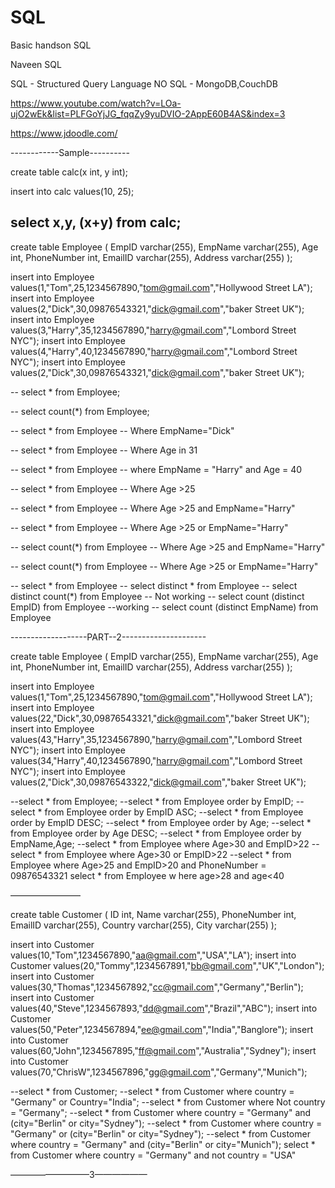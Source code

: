 # SQL
Basic handson SQL


Naveen SQL

SQL - Structured Query Language
NO SQL - MongoDB,CouchDB

https://www.youtube.com/watch?v=LOa-ujO2wEk&list=PLFGoYjJG_fqqZy9yuDVIO-2AppE60B4AS&index=3

https://www.jdoodle.com/


------------Sample----------


create table calc(x int, y int);

insert into calc values(10, 25);

select x,y, (x+y) from calc;
------------------------

create table Employee (
    EmpID varchar(255),
    EmpName varchar(255),
    Age int,
    PhoneNumber int,
    EmailID varchar(255),
    Address varchar(255)
);

insert into Employee values(1,"Tom",25,1234567890,"tom@gmail.com","Hollywood Street LA");
insert into Employee values(2,"Dick",30,09876543321,"dick@gmail.com","baker Street UK");
insert into Employee values(3,"Harry",35,1234567890,"harry@gmail.com","Lombord Street NYC");
insert into Employee values(4,"Harry",40,1234567890,"harry@gmail.com","Lombord Street NYC");
insert into Employee values(2,"Dick",30,09876543321,"dick@gmail.com","baker Street UK");

-- select * from Employee;

-- select count(*) from Employee;

-- select  * from Employee 
-- Where EmpName="Dick"

-- select  * from Employee 
-- Where Age in 31

-- select * from Employee
-- where EmpName = "Harry" and Age = 40

-- select * from Employee
-- Where Age >25

-- select * from Employee
-- Where Age >25 and EmpName="Harry"

-- select * from Employee
-- Where Age >25 or EmpName="Harry"

-- select count(*) from Employee
-- Where Age >25 and EmpName="Harry"

-- select count(*) from Employee
-- Where Age >25 or EmpName="Harry"

-- select * from Employee
-- select distinct * from Employee
-- select distinct count(*) from Employee -- Not working 
-- select count (distinct EmpID) from Employee --working
-- select count (distinct EmpName) from Employee 


-------------------PART--2---------------------


create table Employee (
    EmpID varchar(255),
    EmpName varchar(255),
    Age int,
    PhoneNumber int,
    EmailID varchar(255),
    Address varchar(255)
);

insert into Employee values(1,"Tom",25,1234567890,"tom@gmail.com","Hollywood Street LA");
insert into Employee values(22,"Dick",30,09876543321,"dick@gmail.com","baker Street UK");
insert into Employee values(43,"Harry",35,1234567890,"harry@gmail.com","Lombord Street NYC");
insert into Employee values(34,"Harry",40,1234567890,"harry@gmail.com","Lombord Street NYC");
insert into Employee values(2,"Dick",30,09876543322,"dick@gmail.com","baker Street UK");

--select * from Employee;
--select * from Employee order by EmpID;
--select * from Employee order by EmpID ASC;
--select * from Employee order by EmpID DESC;
--select * from Employee order by Age;
--select * from Employee order by Age DESC;
--select * from Employee order by EmpName,Age;
--select * from Employee where Age>30 and EmpID>22
--select * from Employee where Age>30 or EmpID>22
--select * from Employee where Age>25 and EmpID>20 and PhoneNumber = 09876543321
select * from Employee w  here age>28 and age<40

————————


create table Customer (
    ID int,
    Name varchar(255),
    PhoneNumber int,
    EmailID varchar(255),
    Country varchar(255),
    City varchar(255)
);

insert into Customer values(10,"Tom",1234567890,"aa@gmail.com","USA","LA");
insert into Customer values(20,"Tommy",1234567891,"bb@gmail.com","UK","London");
insert into Customer values(30,"Thomas",1234567892,"cc@gmail.com","Germany","Berlin");
insert into Customer values(40,"Steve",1234567893,"dd@gmail.com","Brazil","ABC");
insert into Customer values(50,"Peter",1234567894,"ee@gmail.com","India","Banglore");
insert into Customer values(60,"John",1234567895,"ff@gmail.com","Australia","Sydney");
insert into Customer values(70,"ChrisW",1234567896,"gg@gmail.com","Germany","Munich");

--select * from Customer;
--select * from Customer where country = "Germany" or Country="India";
--select * from Customer where Not country = "Germany";
--select * from Customer where country = "Germany" and (city="Berlin" or city="Sydney");
--select * from Customer where country = "Germany" or (city="Berlin" or city="Sydney");
--select * from Customer where country = "Germany" and (city="Berlin" or city="Munich");
 select * from Customer where country = "Germany" and not country = "USA"
 
—————————3——————
























